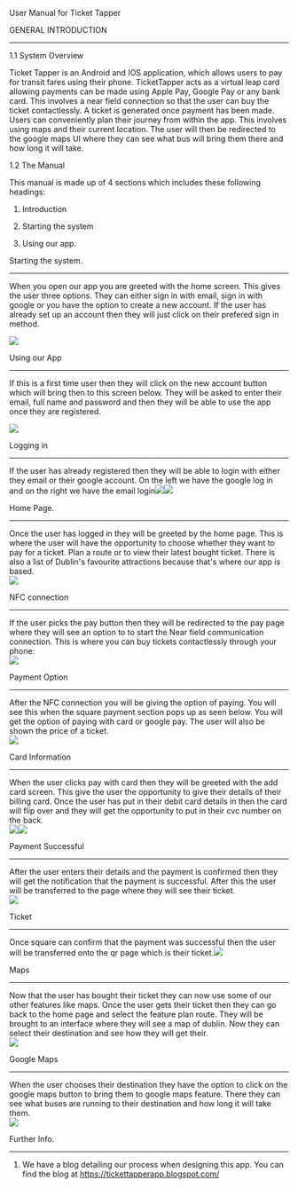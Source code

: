 User Manual for Ticket Tapper

GENERAL INTRODUCTION

* * * * *

1.1 System Overview

Ticket Tapper is an Android and IOS application, which allows users to pay for transit fares using their phone. TicketTapper acts as a virtual leap card allowing payments can be made using Apple Pay, Google Pay or any bank card. This involves a near field connection so that the user can buy the ticket contactlessly. A ticket is generated once payment has been made. Users can conveniently plan their journey from within the app. This involves using maps and their current location. The user will then be redirected to the google maps UI where they can see what bus will bring them there and how long it will take.

1.2 The Manual

This manual is made up of 4 sections which includes these following headings:

1.  Introduction

2.  Starting the system

3.  Using our app.

Starting the system.

* * * * *

When you open our app you are greeted with the home screen. This gives the user three options. They can either sign in with email, sign in with google or you have the option to create a new account. If the user has already set up an account then they will just click on their prefered sign in method.

![](images/Homepage.PNG)

Using our App

* * * * *

If this is a first time user then they will click on the new account button which will bring then to this screen below. They will be asked to enter their email, full name and password and then they will be able to use the app once they are registered.

![](images/Register.PNG)

Logging in

* * * * *

If the user has already registered then they will be able to login with either they email or their google account. On the left we have the google log in and on the right we have the email login![](images/googlelogin.PNG)![](emaillogin.PNG)

Home Page.

* * * * *

Once the user has logged in they will be greeted by the home page. This is where the user will have the opportunity to choose whether they want to pay for a ticket. Plan a route or to view their latest bought ticket. There is also a list of Dublin's favourite attractions because that's where our app is based.\
![](images/main.PNG)

NFC connection

* * * * *

If the user picks the pay button then they will be redirected to the pay page where they will see an option to to start the Near field communication connection. This is where you can buy tickets contactlessly through your phone.\
![](images/startNFC.PNG)

Payment Option

* * * * *

After the NFC connection you will be giving the option of paying. You will see this when the square payment section pops up as seen below. You will get the option of paying with card or google pay. The user will also be shown the price of a ticket.\
![](images/paymentoption.PNG)

Card Information

* * * * *

When the user clicks pay with card then they will be greeted with the add card screen. This give the user the opportunity to give their details of their billing card. Once the user has put in their debit card details in then the card will flip over and they will get the opportunity to put in their cvc number on the back.\
![](images/cardinfo1.PNG)![](images/cardinfo2.PNG)

Payment Successful

* * * * *

After the user enters their details and the payment is confirmed then they will get the notification that the payment is successful. After this the user will be transferred to the page where they will see their ticket.\
![](images/paymentsuccessful.PNG)

Ticket

* * * * *

Once square can confirm that the payment was successful then the user will be transferred onto the qr page which is their ticket.![](images/qrcode.PNG)

Maps

* * * * *

Now that the user has bought their ticket they can now use some of our other features like maps. Once the user gets their ticket then they can go back to the home page and select the feature plan route. They will be brought to an interface where they will see a map of dublin. Now they can select their destination and see how they will get their.\
![](images/maps.PNG)

Google Maps

* * * * *

When the user chooses their destination they have the option to click on the google maps button to bring them to google maps feature. There they can see what buses are running to their destination and how long it will take them.\
![](images/googlemaos.PNG)

Further Info.

* * * * *

1.  We have a blog detailing our process when designing this app. You can find the blog at <https://tickettapperapp.blogspot.com/>